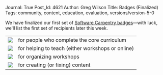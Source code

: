 Journal: True
Post_Id: 4621
Author: Greg Wilson
Title: Badges (Finalized)
Tags: community, content, education, evaluation, versions/version-5-0

<p>We have finalized our first set of <a href="http://openbadges.org/">Software Carpentry badges</a>&mdash;with luck, we'll list the first set of recipients later this week.</p>
<table>
<tbody>
<tr>
<td><img src="|filename|/files/2012/02/Badge_CoreSkills.png" /></td>
<td>for people who complete the core curriculum</td>
</tr>
<tr>
<td><img src="|filename|/files/2012/02/Badge_Instructor.png" /></td>
<td>for helping to teach (either workshops or online)</td>
</tr>
<tr>
<td><img src="|filename|/files/2012/02/Badge_Organizer.png" /></td>
<td>for organizing workshops</td>
</tr>
<tr>
<td><img src="|filename|/files/2012/02/Badge_Creator.png" /></td>
<td>for creating (or fixing) content</td>
</tr>
</tbody>
</table>
